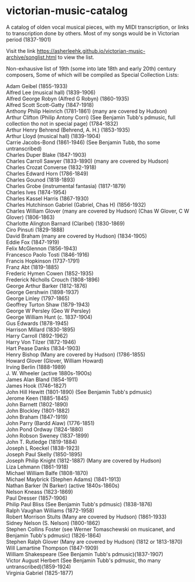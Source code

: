 # victorian-music-catalog
A catalog of olden vocal musical pieces, with my MIDI transcription, or links to transcription done by others. Most of my songs would be in Victorian period (1837-1901)

Visit the link https://asherleehk.github.io/victorian-music-archive/songlist.html to view the list.

Non-exhausive list of 19th (some into late 18th and early 20th) century composers,
Some of which will be compiled as Special Collection Lists:

Adam Geibel (1855-1933)<br>
Alfred Lee (musical hall) (1839-1906)<br>
Alfred George Robyn (Alfred G Robyn) (1860-1935)<br>
Alfred Scott Scott-Gatty (1847-1918)<br>
Anthony Philip Heinrich (1781-1861) (many are covered by Hudson) <br>
Arthur Clifton (Philip Antony Corri) (See Benjamin Tubb's pdmusic, full collection tho not in special page) (1784-1832) <br>
Arthur Henry Behrend (Behrend, A. H.) (1853-1935)<br>
Arthur Lloyd (musical hall) (1839-1904)<br>
Carrie Jacobs-Bond (1861-1946) (See Benjamin Tubb, tho some untranscribed)<br>
Charles Duper Blake (1847-1903)<br>
Charles Carroll Sawyer (1833-1890) (many are covered by Hudson) <br>
Charles Crozat Converse (1832-1918)<br>
Charles Edward Horn (1786-1849)<br>
Charles Gounod (1818-1893)<br>
Charles Grobe (instrumental fantasia) (1817-1879)<br>
Charles Ives (1874-1954) <br>
Charles Kassel Harris (1867-1930) <br>
Charles Hutchinson Gabriel (Gabriel, Chas H) (1856-1932)<br>
Charles William Glover (many are covered by Hudson) (Chas W Glover, C W Glover) (1806-1863) <br>
Charlotte Alington Barnard (Claribel) (1830-1869)<br>
Ciro Pinsuti (1829-1888) <br>
David Braham (many are covered by Hudson) (1834-1905)<br>
Eddie Fox (1847-1919)<br>
Felix McGlennon (1856-1943)<br>
Francesco Paolo Tosti (1846-1916)<br>
Francis Hopkinson (1737-1791)<br>
Franz Abt (1819-1885)<br>
Frederic Hymen Cowen (1852-1935)<br>
Frederick Nicholls Crouch (1808-1896)<br>
George Arthur Barker (1812-1876)<br>
George Gershwin (1898-1937)<br>
George Linley (1797-1865)<br>
Geoffrey Turton Shaw (1879-1943)<br>
George W Persley (Geo W Persley)<br>
George William Hunt (c. 1837-1904)<br>
Gus Edwards (1878-1945)<br>
Harrison Millard (1830-1895)<br>
Harry Carroll (1892-1962)<br>
Harry Von Tilzer (1872-1946)<br>
Hart Pease Danks (1834-1903)<br>
Henry Bishop (Many are covered by Hudson) (1786-1855)<br>
Howard Glover (Glover, William Howard)<br>
Irving Berlin (1888-1989)<br>
J. W. Wheeler (active 1880s-1900s)<br>
James Alan Bland (1854-1911)<br>
James Hook (1746–1827)<br>
John Hill Hewitt (1801-1890) (See Benjamin Tubb's pdmusic)<br>
Jerome Keen (1885-1845)<br>
John Barnett (1802-1890)<br>
John Blockley (1801-1882)<br>
John Braham (1847-1919)<br>
John Parry (Bardd Alaw) (1776-1851)<br>
John Pond Ordway (1824-1880)<br>
John Robson Sweney (1837-1899)<br>
John T. Rutledge (1819-1884)<br>
Joseph L Roeckel (1838-1923)<br>
Joseph Paul Skelly (1850-1895)<br>
Joseph Philip Knight (1812-1887) (Many are covered by Hudson)<br>
Liza Lehmann (1861-1918)<br>
Michael William Balfe (1808-1870)<br>
Michael Maybrick (Stephen Adams) (1841-1913)<br>
Nathan Barker (N Barker) (active 1840s-1860s) <br>
Nelson Kneass (1823-1869)<br>
Paul Dresser (1857-1906)<br>
Philip Paul Bliss (See Benjamin Tubb's pdmusic) (1838-1876)<br>
Ralph Vaughan Williams (1872-1958)<br>
Robert Morrison Stults (Many are covered by Hudson) (1861-1933) <br>
Sidney Nelson (S. Nelson) (1800-1862)<br>
Stephen Collins Foster (see Werner Tomaschewski on musicanet, and Benjamin Tubb's pdmusic) (1826-1864)<br>
Stephen Ralph Glover (Many are covered by Hudson) (1812 or 1813-1870)<br>
Will Lamartine Thompson (1847-1909)<br>
William Shakespeare (See Benjamin Tubb's pdmusic)(1837-1907)<br>
Victor August Herbert (See Benjamin Tubb's pdmusic, tho many untranscribed)(1859-1924)<br>
Virginia Gabriel (1825-1877)<br>
